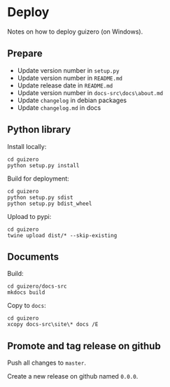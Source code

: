 # Deploy

Notes on how to deploy guizero (on Windows).

## Prepare

- Update version number in `setup.py`
- Update version number in `README.md`
- Update release date in `README.md`
- Update version number in `docs-src\docs\about.md`
- Update `changelog` in debian packages
- Update `changelog.md` in docs

## Python library

Install locally:

```
cd guizero
python setup.py install
```

Build for deployment:

```
cd guizero
python setup.py sdist
python setup.py bdist_wheel
```

Upload to pypi:

```
cd guizero
twine upload dist/* --skip-existing
```

## Documents

Build:

```
cd guizero/docs-src
mkdocs build
```

Copy to `docs`:

```
cd guizero
xcopy docs-src\site\* docs /E
```

## Promote and tag release on github

Push all changes to `master`.

Create a new release on github named `0.0.0`. 
